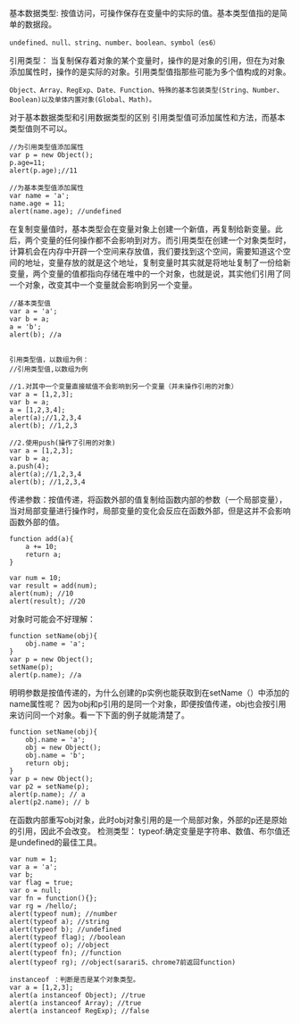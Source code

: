基本数据类型:
按值访问，可操作保存在变量中的实际的值。基本类型值指的是简单的数据段。
```
undefined、null、string、number、boolean、symbol（es6）
```

引用类型：
当复制保存着对象的某个变量时，操作的是对象的引用，但在为对象添加属性时，操作的是实际的对象。引用类型值指那些可能为多个值构成的对象。
```
Object、Array、RegExp、Date、Function、特殊的基本包装类型(String、Number、Boolean)以及单体内置对象(Global、Math)。
```


对于基本数据类型和引用数据类型的区别
引用类型值可添加属性和方法，而基本类型值则不可以。
```
//为引用类型值添加属性
var p = new Object();
p.age=11;
alert(p.age);//11

//为基本类型值添加属性
var name = 'a';
name.age = 11;
alert(name.age); //undefined
```
在复制变量值时，基本类型会在变量对象上创建一个新值，再复制给新变量。此后，两个变量的任何操作都不会影响到对方。而引用类型在创建一个对象类型时，计算机会在内存中开辟一个空间来存放值，我们要找到这个空间，需要知道这个空间的地址，变量存放的就是这个地址，复制变量时其实就是将地址复制了一份给新变量，两个变量的值都指向存储在堆中的一个对象，也就是说，其实他们引用了同一个对象，改变其中一个变量就会影响到另一个变量。
```
//基本类型值
var a = 'a';
var b = a;
a = 'b';
alert(b); //a


引用类型值，以数组为例：
//引用类型值,以数组为例

//1.对其中一个变量直接赋值不会影响到另一个变量（并未操作引用的对象）
var a = [1,2,3];
var b = a;
a = [1,2,3,4];
alert(a);//1,2,3,4
alert(b); //1,2,3

//2.使用push(操作了引用的对象)
var a = [1,2,3];
var b = a;
a.push(4);
alert(a);//1,2,3,4
alert(b); //1,2,3,4
```
传递参数：按值传递，将函数外部的值复制给函数内部的参数（一个局部变量），当对局部变量进行操作时，局部变量的变化会反应在函数外部，但是这并不会影响函数外部的值。
```
function add(a){
    a += 10;
    return a;
}

var num = 10;
var result = add(num);
alert(num); //10
alert(result); //20
```
对象时可能会不好理解：
```
function setName(obj){
    obj.name = 'a';
}
var p = new Object();
setName(p);
alert(p.name); //a
```
明明参数是按值传递的，为什么创建的p实例也能获取到在setName（）中添加的name属性呢？
因为obj和p引用的是同一个对象，即便按值传递，obj也会按引用来访问同一个对象。看一下下面的例子就能清楚了。
```
function setName(obj){
    obj.name = 'a';
    obj = new Object();
    obj.name = 'b';
    return obj;
}
var p = new Object();
var p2 = setName(p);
alert(p.name); // a
alert(p2.name); // b
```

在函数内部重写obj对象，此时obj对象引用的是一个局部对象，外部的p还是原始的引用，因此不会改变。
检测类型：
typeof:确定变量是字符串、数值、布尔值还是undefined的最佳工具。
```
var num = 1;
var a = 'a';
var b;
var flag = true;
var o = null;
var fn = function(){};
var rg = /hello/;
alert(typeof num); //number
alert(typeof a); //string
alert(typeof b); //undefined
alert(typeof flag); //boolean
alert(typeof o); //object
alert(typeof fn); //function
alert(typeof rg); //object(sarari5、chrome7前返回function)

instanceof ：判断是否是某个对象类型。
var a = [1,2,3];
alert(a instanceof Object); //true
alert(a instanceof Array); //true
alert(a instanceof RegExp); //false

```